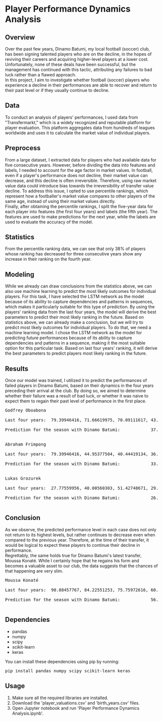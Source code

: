 # Player Performance Dynamics Analysis
## Overview
Over the past few years, Dinamo Batumi, my local football (soccer) club, has been signing talented players who are on the decline, in the hopes of reviving their careers and acquiring higher-level players at a lower cost. Unfortunately, none of these deals have been successful, but the management has continued with this tactic, attributing any failures to bad luck rather than a flawed approach.<br />
In this project, I aim to investigate whether football (soccer) players who experience a decline in their performances are able to recover and return to their past level or if they usually continue to decline.
## Data
To conduct an analysis of players' performances, I used data from "Transfermarkt," which is a widely recognized and reputable platform for player evaluation. This platform aggregates data from hundreds of leagues worldwide and uses it to calculate the market value of individual players.
## Preprocess 
From a large dataset, I extracted data for players who had available data for five consecutive years. However, before dividing the data into features and labels, I needed to account for the age factor in market values. In football, even if a player's performance does not decline, their market value can decrease, and this decline is often irreversible. Therefore, using raw market value data could introduce bias towards the irreversibility of transfer value decline. To address this issue, I opted to use percentile rankings, which represent how a footballer's market value compares to other players of the same age, instead of using their market values directly.<br />
Finally, after obtaining the percentile rankings, I split the five-year data for each player into features (the first four years) and labels (the fifth year). The features are used to make predictions for the next year, while the labels are used to evaluate the accuracy of the model.
## Statistics
From the percentile ranking data, we can see that only 38% of players whose ranking has decreased for three consecutive years show any increase in their ranking on the fourth year.
## Modeling
While we already can draw conclusions from the statistics above, we can also use machine learning to predict the most likely outcomes for individual players. For this task, I have selected the LSTM network as the model because of its ability to capture dependencies and patterns in sequences, which makes it particularly suitable for this type of prediction. By using the players' ranking data from the last four years, the model will derive the best parameters to predict their most likely ranking in the future.
Based on statistics above, we can already make a conclusion, but we will try to predict most likely outcomes for individual players. To do that, we need a machine learning model. I chose the LSTM network as the model for predicting future performances because of its ability to capture dependencies and patterns in a sequence, making it the most suitable option for this particular task. Based on last four years' ranking, it will derive the best parameters to predict players most likely ranking in the future. 
## Results
Once our model was trained, I utilized it to predict the performances of failed players in Dinamo Batumi, based on their dynamics in the four years preceding their arrival at the club. By doing so, we aimed to determine whether their failure was a result of bad luck, or whether it was naive to expect them to regain their past level of performance in the first place.
<pre>
Godfrey Oboabona<br />
Last four years:  79.39946416, 71.66619975, 70.09111617, 43.49641009<br />
Prediction for the season with Dinamo Batumi:            37.81698<br />

Abraham Frimpong<br />
Last four years:  79.39946416, 44.95377504, 40.44419134, 36.1245617<br />
Prediction for the season with Dinamo Batumi:            33.233208<br />

Lukas Grozurek<br />
Last four years:  27.77559956, 40.00560303, 51.42748671, 29.08665887<br />
Prediction for the season with Dinamo Batumi:            26.693398<br />
</pre>
## Conclusion
As we observe, the predicted performance level in each case does not only not return to its highest levels, but rather continues to decrease even when compared to the previous year. Therefore, at the time of their transfer, it would be logical to expect these players to continue their decline in performance. <br />
Regrettably, the same holds true for Dinamo Batumi's latest transfer, Moussa Konaté. While I certainly hope that he regains his form and becomes a valuable asset to our club, the data suggests that the chances of that happening are very slim.
<pre>
Moussa Konaté<br />
Last four years:  90.88457767, 84.22551253, 75.75972616, 60.63432836<br />
Prediction for the season with Dinamo Batumi:            56.75379759<br />
</pre>

## Dependencies
- pandas
- numpy
- scipy
- scikit-learn
- keras

You can install these dependencies using pip by running:
<pre>
pip install pandas numpy scipy scikit-learn keras
</pre>

## Usage
1. Make sure all the required libraries are installed.
2. Download the 'player_valuations.csv' and 'birth_years.csv' files.
3. Open Jupyter notebook and run 'Player Performance Dynamics Analysis.ipynb'.


